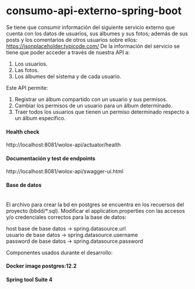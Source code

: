 # consumo-api-externo-spring-boot
Se tiene que consumir información del siguiente servicio externo que cuenta con los datos de usuarios, sus álbumes y sus fotos; además de sus posts y 
los comentarios de otros usuarios sobre ellos: https://jsonplaceholder.typicode.com/ De la información del servicio se tiene que poder acceder a través de nuestra API a:
1. Los usuarios.
2. Las fotos.
3. Los álbumes del sistema y de cada usuario.

Este API permite:
1. Registrar un álbum compartido con un usuario y sus permisos.
2. Cambiar los permisos de un usuario para un álbum determinado.
3. Traer todos los usuarios que tienen un permiso determinado respecto a un
álbum específico.

<h4>Health check</h4>
http://localhost:8081/wolox-api/actuator/health

<h4>Documentación y test de endpoints</h4>
http://localhost:8081/wolox-api/swagger-ui.html

<h4>Base de datos</h4><br>
El archivo para crear la bd en postgres se encuentra en los recuersos del proyecto (bbdd/*.sql).
Modificar el application.properties con las accesos y/o credenciales correctos para la base de datos:

host base de base datos -> spring.datasource.url
<br>
usuario   de base datos -> spring.datasource.username
<br>
password  de base datos -> spring.datasource.password
<br>

Componentes usados durante el desarrollo:
<h4> Docker image postgres:12.2 </h4>
<h4> Spring tool Suite 4 </h4>
